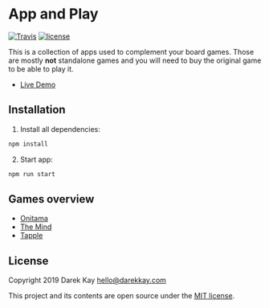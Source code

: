 # App and Play

[![Travis](https://img.shields.io/travis/darekkay/app-and-play.svg?style=flat-square)](https://travis-ci.org/darekkay/app-and-play) [![license](https://img.shields.io/github/license/darekkay/app-and-play.svg?style=flat-square)](https://github.com/darekkay/app-and-play/blob/master/LICENSE)

This is a collection of apps used to complement your board games. Those are mostly **not** standalone games and you will need to buy the original game to be able to play it.

- [Live Demo](https://darekkay.com/app-and-play/#/)

## Installation

1. Install all dependencies:

```bash
npm install
```

2. Start app:

```bash
npm run start
```

## Games overview

- [Onitama](https://boardgamegeek.com/boardgame/160477/onitama)
- [The Mind](https://boardgamegeek.com/boardgame/244992/mind)
- [Tapple](https://boardgamegeek.com/boardgame/129556/tapple)

## License

Copyright 2019 Darek Kay <hello@darekkay.com>  

This project and its contents are open source under the [MIT license](LICENSE).
